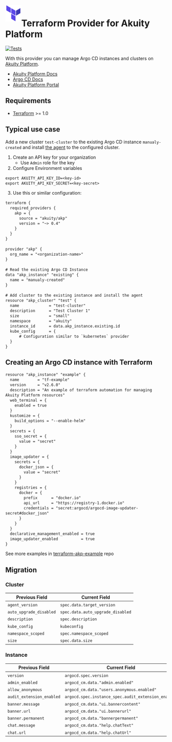 <a href="https://terraform.io">
    <img src=".github/tf.png" alt="Terraform logo" title="Terraform" align="left" height="50" />
</a>

# Terraform Provider for Akuity Platform
[![Tests](https://github.com/akuity/terraform-provider-akp/actions/workflows/test.yml/badge.svg?branch=main)](https://github.com/akuity/terraform-provider-akp/actions/workflows/test.yml)

With this provider you can manage Argo CD instances and clusters on [Akuity Platform](https://akuity.io/akuity-platform/).

* [Akuity Platform Docs](https://docs.akuity.io/)
* [Argo CD Docs](https://argo-cd.readthedocs.io/)
* [Akuity Platform Portal](https://akuity.cloud/)

## Requirements

- [Terraform](https://www.terraform.io/downloads.html) >= 1.0

## Typical use case
 Add a new cluster `test-cluster` to the existing Argo CD instance `manualy-created` and install [the agent](https://docs.akuity.io/akuity-platform/agent) to the configured cluster.

1. Create an API key for your organization
   * Use `Admin` role for the key
2. Configure Environment variables
  ```shell
  export AKUITY_API_KEY_ID=<key-id>
  export AKUITY_API_KEY_SECRET=<key-secret>
  ```
3. Use this or similar configuration:
  ```hcl
  terraform {
    required_providers {
      akp = {
        source = "akuity/akp"
        version = "~> 0.4"
      }
    }
  }

  provider "akp" {
    org_name = "<organization-name>"
  }

  # Read the existing Argo CD Instance
  data "akp_instance" "existing" {
    name = "manualy-created"
  }

  # Add cluster to the existing instance and install the agent
  resource "akp_cluster" "test" {
    name             = "test-cluster"
    description      = "Test Cluster 1"
    size             = "small"
    namespace        = "akuity"
    instance_id      = data.akp_instance.existing.id
    kube_config      = {
        # Configuration similar to `kubernetes` provider
    }
  }
  ```

## Creating an Argo CD instance with Terraform

``` hcl
resource "akp_instance" "example" {
  name        = "tf-example"
  version     = "v2.6.0"
  description = "An example of terraform automation for managing Akuity Platform resources"
  web_terminal = {
    enabled = true
  }
  kustomize = {
    build_options = "--enable-helm"
  }
  secrets = {
    sso_secret = {
      value = "secret"
    }
  }
  image_updater = {
    secrets = {
      docker_json = {
        value = "secret"
      }
    }
    registries = {
      docker = {
        prefix      = "docker.io"
        api_url     = "https://registry-1.docker.io"
        credentials = "secret:argocd/argocd-image-updater-secret#docker_json"
      }
    }
  }
  declarative_management_enabled = true
  image_updater_enabled          = true
}
```

See more examples in [terraform-akp-example](https://github.com/akuity/terraform-akp-example) repo

## Migration
### Cluster
| Previous Field          | Current Field                     |
|-------------------------|-----------------------------------|
| `agent_version`         | `spec.data.target_version`        |
| `auto_upgrade_disabled` | `spec.data.auto_upgrade_disabled` |
| `description`           | `spec.description`                |
| `kube_config`           | `kubeconfig`                      |
| `namespace_scoped`      | `spec.namespace_scoped`           |
| `size`                  | `spec.data.size`                  |

### Instance
| Previous Field            | Current Field                                       |
|---------------------------|-----------------------------------------------------|
| `version`                 | `argocd.spec.version`                               |
| `admin_enabled`           | `argocd_cm.data."admin.enabled"`                    |
| `allow_anonymous`         | `argocd_cm.data."users.anonymous.enabled"`          |
| `audit_extension_enabled` | `argocd.spec.instance_spec.audit_extension_enabled` |
| `banner.message`          | `argocd_cm.data."ui.bannercontent"`                 |
| `banner.url`              | `argocd_cm.data."ui.bannerurl"`                     |
| `banner.permanent`        | `argocd_cm.data."bannerpermanent"`                  |
| `chat.message`            | `argocd_cm.data."help.chatText"`                    |
| `chat.url`                | `argocd_cm.data."help.chatUrl"`                     |
